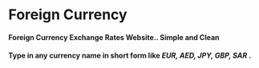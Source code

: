 # Foreign Currency

#### Foreign Currency Exchange Rates Website.. Simple and Clean

#### Type in any currency name in short form like **_EUR, AED, JPY, GBP, SAR_** .
